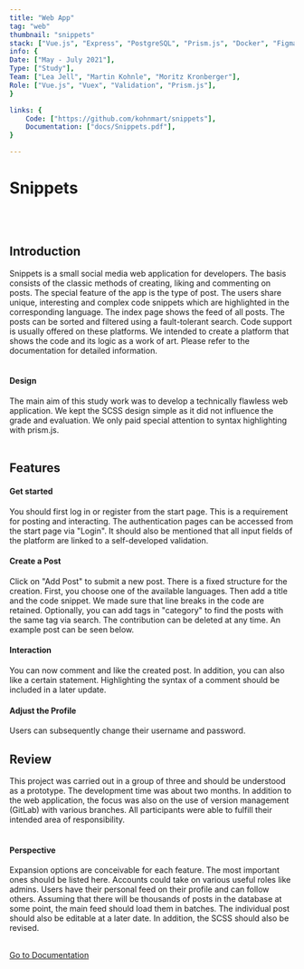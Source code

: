 ```yaml
---
title: "Web App"
tag: "web"
thumbnail: "snippets"
stack: ["Vue.js", "Express", "PostgreSQL", "Prism.js", "Docker", "Figma"]
info: {
Date: ["May - July 2021"], 
Type: ["Study"],
Team: ["Lea Jell", "Martin Kohnle", "Moritz Kronberger"],
Role: ["Vue.js", "Vuex", "Validation", "Prism.js"],
}

links: {
    Code: ["https://github.com/kohnmart/snippets"],
    Documentation: ["docs/Snippets.pdf"],
}

---
```


# Snippets

<tech-stack :stack="stack"></tech-stack>

<team :info="info" :links="links"></team>

<br /> <br />

<image-loader height="large_wide" image="dev/snippets/title"></image-loader>

## Introduction

Snippets is a small social media web application for developers. The basis consists of the classic methods of creating, liking and commenting on posts. The special feature of the app is the type of post. The users share unique, interesting and complex code snippets which are highlighted in the corresponding language. The index page shows the feed of all posts. The posts can be sorted and filtered using a fault-tolerant search. Code support is usually offered on these platforms. We intended to create a platform that shows the code and its logic as a work of art. Please refer to the documentation for detailed information.  <br /> <br />

#### Design

The main aim of this study work was to develop a technically flawless web application. We kept the SCSS design simple as it did not influence the grade and evaluation. We only paid special attention to syntax highlighting with prism.js. <br /> <br />

## Features

#### Get started

You should first log in or register from the start page. This is a requirement for posting and interacting. The authentication pages can be accessed
from the start page via "Login". It should also be mentioned that all input fields of the platform are linked to a self-developed validation.

<image-loader height="medium_portrait" image="dev/snippets/login"></image-loader>

#### Create a Post

Click on "Add Post" to submit a new post. There is a fixed structure for the creation. First, you choose one of the available languages. Then add a title and the code snippet. We made sure that line breaks in the code are retained. Optionally, you can add tags in "category" to find the posts with the same tag via search.
The contribution can be deleted at any time. 
An example post can be seen below.

<image-loader height="medium_wide" image="dev/snippets/first"></image-loader>

#### Interaction<br />

You can now comment and like the created post. In addition, you can also like a certain statement. Highlighting the syntax of a comment should be included in a later update.

<image-loader height="medium_wide" image="dev/snippets/comment"></image-loader>

#### Adjust the Profile

Users can subsequently change their username and password.

<image-loader height="medium_wide" image="dev/snippets/profile"></image-loader>

## Review <br />

This project was carried out in a group of three and should be understood as a prototype. The development time was about two months. In addition to the web application, the focus was also on the use of version management (GitLab) with various branches. All participants were able to fulfill their intended area of responsibility.
<br /> <br />

#### Perspective <br />

Expansion options are conceivable for each feature. The most important ones should be listed here. Accounts could take on various useful roles like admins. Users have their personal feed on their profile and can follow others. Assuming that there will be thousands of posts in the database at some point, the main feed should load them in batches. The individual post should also be editable at a later date. In addition, the SCSS should also be revised.
 <br />  <br />

[Go to Documentation](#top)